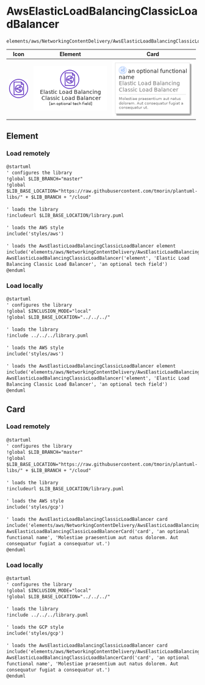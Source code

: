 # AwsElasticLoadBalancingClassicLoadBalancer
```text
elements/aws/NetworkingContentDelivery/AwsElasticLoadBalancingClassicLoadBalancer
```
| Icon | Element | Card |
| :-: | :-: | --- |
| ![AwsElasticLoadBalancingClassicLoadBalancer icon](../../../icons/aws/NetworkingContentDelivery/AwsElasticLoadBalancingClassicLoadBalancer.png) | ![AwsElasticLoadBalancingClassicLoadBalancer element](AwsElasticLoadBalancingClassicLoadBalancer.element.png) | ![AwsElasticLoadBalancingClassicLoadBalancer card](AwsElasticLoadBalancingClassicLoadBalancer.card.png) |
## Element
### Load remotely
```plantuml
@startuml
' configures the library
!global $LIB_BRANCH="master"
!global $LIB_BASE_LOCATION="https://raw.githubusercontent.com/tmorin/plantuml-libs/" + $LIB_BRANCH + "/cloud"

' loads the library
!includeurl $LIB_BASE_LOCATION/library.puml

' loads the AWS style
include('styles/aws')

' loads the AwsElasticLoadBalancingClassicLoadBalancer element
include('elements/aws/NetworkingContentDelivery/AwsElasticLoadBalancingClassicLoadBalancer')
AwsElasticLoadBalancingClassicLoadBalancer('element', 'Elastic Load Balancing Classic Load Balancer', 'an optional tech field')
@enduml
```
### Load locally
```plantuml
@startuml
' configures the library
!global $INCLUSION_MODE="local"
!global $LIB_BASE_LOCATION="../../../"

' loads the library
!include ../../../library.puml

' loads the AWS style
include('styles/aws')

' loads the AwsElasticLoadBalancingClassicLoadBalancer element
include('elements/aws/NetworkingContentDelivery/AwsElasticLoadBalancingClassicLoadBalancer')
AwsElasticLoadBalancingClassicLoadBalancer('element', 'Elastic Load Balancing Classic Load Balancer', 'an optional tech field')
@enduml
```
## Card
### Load remotely
```plantuml
@startuml
' configures the library
!global $LIB_BRANCH="master"
!global $LIB_BASE_LOCATION="https://raw.githubusercontent.com/tmorin/plantuml-libs/" + $LIB_BRANCH + "/cloud"

' loads the library
!includeurl $LIB_BASE_LOCATION/library.puml

' loads the AWS style
include('styles/gcp')

' loads the AwsElasticLoadBalancingClassicLoadBalancer card
include('elements/aws/NetworkingContentDelivery/AwsElasticLoadBalancingClassicLoadBalancer')
AwsElasticLoadBalancingClassicLoadBalancerCard('card', 'an optional functional name', 'Molestiae praesentium aut natus dolorem. Aut consequatur fugiat a consequatur ut.')
@enduml
```
### Load locally
```plantuml
@startuml
' configures the library
!global $INCLUSION_MODE="local"
!global $LIB_BASE_LOCATION="../../../"

' loads the library
!include ../../../library.puml

' loads the GCP style
include('styles/gcp')

' loads the AwsElasticLoadBalancingClassicLoadBalancer card
include('elements/aws/NetworkingContentDelivery/AwsElasticLoadBalancingClassicLoadBalancer')
AwsElasticLoadBalancingClassicLoadBalancerCard('card', 'an optional functional name', 'Molestiae praesentium aut natus dolorem. Aut consequatur fugiat a consequatur ut.')
@enduml
```
